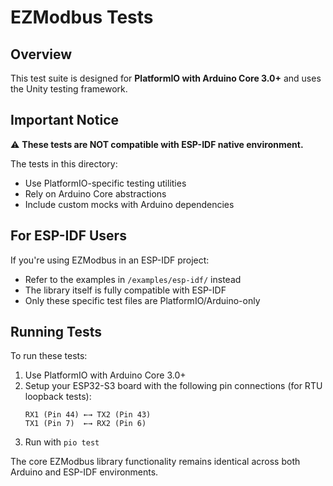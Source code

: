 # EZModbus Tests

## Overview

This test suite is designed for **PlatformIO with Arduino Core 3.0+** and uses the Unity testing framework.

## Important Notice

⚠️ **These tests are NOT compatible with ESP-IDF native environment.**

The tests in this directory:
- Use PlatformIO-specific testing utilities
- Rely on Arduino Core abstractions
- Include custom mocks with Arduino dependencies

## For ESP-IDF Users

If you're using EZModbus in an ESP-IDF project:
- Refer to the examples in `/examples/esp-idf/` instead
- The library itself is fully compatible with ESP-IDF
- Only these specific test files are PlatformIO/Arduino-only

## Running Tests

To run these tests:
1. Use PlatformIO with Arduino Core 3.0+
2. Setup your ESP32-S3 board with the following pin connections (for RTU loopback tests):
   ```
   RX1 (Pin 44) ←→ TX2 (Pin 43)
   TX1 (Pin 7)  ←→ RX2 (Pin 6)
   ```
3. Run with `pio test`

The core EZModbus library functionality remains identical across both Arduino and ESP-IDF environments.